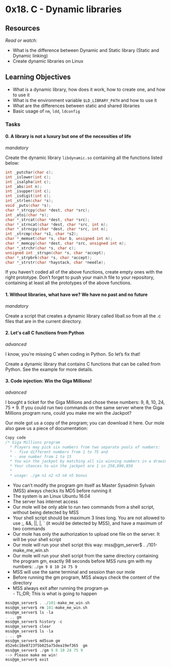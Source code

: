 # 0x18. C - Dynamic libraries

## Resources
*Read or watch:*

* What is the difference between Dynamic and Static library (Static and Dynamic linking)
* Create dynamic libraries on Linux

## Learning Objectives
* What is a dynamic library, how does it work, how to create one, and how to use it
* What is the environment variable `$LD_LIBRARY_PATH` and how to use it
* What are the differences between static and shared libraries
* Basic usage of `nm`, `ldd`, `ldconfig`

### Tasks
#### 0. A library is not a luxury but one of the necessities of life

*mandatory*

Create the dynamic library `libdynamic.so` containing all the functions listed below:

```c
int _putchar(char c);
int _islower(int c);
int _isalpha(int c);
int _abs(int n);
int _isupper(int c);
int _isdigit(int c);
int _strlen(char *s);
void _puts(char *s);
char *_strcpy(char *dest, char *src);
int _atoi(char *s);
char *_strcat(char *dest, char *src);
char *_strncat(char *dest, char *src, int n);
char *_strncpy(char *dest, char *src, int n);
int _strcmp(char *s1, char *s2);
char *_memset(char *s, char b, unsigned int n);
char *_memcpy(char *dest, char *src, unsigned int n);
char *_strchr(char *s, char c);
unsigned int _strspn(char *s, char *accept);
char *_strpbrk(char *s, char *accept);
char *_strstr(char *haystack, char *needle);
```

If you haven’t coded all of the above functions, create empty ones with the right prototype.
Don’t forget to push your main.h file to your repository, containing at least all the prototypes of the above functions.
#### 1. Without libraries, what have we? We have no past and no future
*mandatory*

Create a script that creates a dynamic library called liball.so from all the .c files that are in the current directory.

#### 2. Let's call C functions from Python
*advanced*

I know, you’re missing C when coding in Python. So let’s fix that!

Create a dynamic library that contains C functions that can be called from Python. See the example for more details.

#### 3. Code injection: Win the Giga Millions!
*advanced*

I bought a ticket for the Giga Millions and chose these numbers: 9, 8, 10, 24, 75 + 9. If you could run two commands on the same server where the Giga Millions program runs, could you make me win the Jackpot?

Our mole got us a copy of the program; you can download it here. Our mole also gave us a piece of documentation:
```c
Copy code
/* Giga Millions program
  * Players may pick six numbers from two separate pools of numbers:
  * - five different numbers from 1 to 75 and
  * - one number from 1 to 15
  * You win the jackpot by matching all six winning numbers in a drawing.
  * Your chances to win the jackpot are 1 in 258,890,850
  *
  * usage: ./gm n1 n2 n3 n4 n5 bonus
```
- You can’t modify the program gm itself as Master Sysadmin Sylvain (MSS) always checks its MD5 before running it
- The system is an Linux Ubuntu 16.04
- The server has internet access
- Our mole will be only able to run two commands from a shell script, without being detected by MSS
- Your shell script should be maximum 3 lines long. You are not allowed to use ;, &&, ||, |, ` (it would be detected by MSS), and have a maximum of two commands
- Our mole has only the authorization to upload one file on the server. It will be your shell script
- Our mole will run your shell script this way: mss@gm_server$ . ./101-make_me_win.sh
- Our mole will run your shell script from the same directory containing the program gm, exactly 98 seconds before MSS runs gm with my numbers: `./gm 9 8 10 24 75 9`
- MSS will use the same terminal and session than our mole
- Before running the gm program, MSS always check the content of the directory
- MSS always exit after running the program `gm`
<br>- TL;DR; This is what is going to happen
```c
mss@gm_server$ . ./101-make_me_win.sh
mss@gm_server$ rm 101-make_me_win.sh
mss@gm_server$ ls -la
. .. gm
mss@gm_server$ history -c
mss@gm_server$ clear
mss@gm_server$ ls -la
. .. gm
mss@gm_server$ md5sum gm
d52e6c18e0723f5b025a75dea19ef365  gm
mss@gm_server$ ./gm 9 8 10 24 75 9
--> Please make me win!
mss@gm_server$ exit
```
